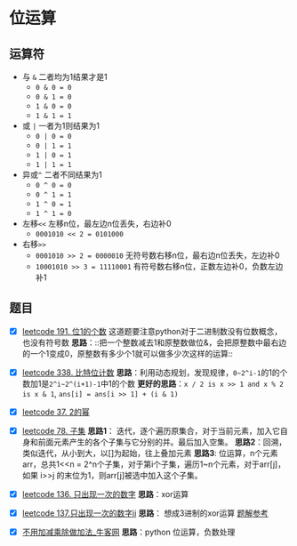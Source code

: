 # 位运算
## 运算符
* 与    `&` 二者均为1结果才是1
	* `0 & 0 = 0`
	* `0 & 1 = 0`
	* `1 & 0 = 0`
	* `1 & 1 = 1`
* 或    `|` 一者为1则结果为1
	* `0 | 0 = 0`
	* `0 | 1 = 1`
	* `1 | 0 = 1`
	* `1 | 1 = 1`
* 异或`^` 二者不同结果为1
	* `0 ^ 0 = 0`
	* `0 ^ 1 = 1`
	* `1 ^ 0 = 1`
	* `1 ^ 1 = 0`
* 左移`<<`  左移n位，最左边n位丢失，右边补0
	* `0001010 << 2 = 0101000`
* 右移`>>`  
	* `0001010 >> 2 = 0000010` 无符号数右移n位，最右边n位丢失，左边补0
	* `10001010 >> 3 = 11110001` 有符号数右移n位，正数左边补0，负数左边补1

## 题目
- [x] [leetcode 191. 位1的个数](https://leetcode-cn.com/problems/number-of-1-bits/description/) 
这道题要注意python对于二进制数没有位数概念，也没有符号数
**思路**：::把一个整数减去1和原整数做位&，会把原整数中最右边的一个1变成0，原整数有多少个1就可以做多少次这样的运算::
- [x] [leetcode 338. 比特位计数](https://leetcode-cn.com/problems/counting-bits/solution/bi-te-wei-ji-shu-by-leetcode/)
**思路**：利用动态规划，发现规律，`0~2^i-1`的1的个数加1是`2^i~2^(i+1)-1`中1的个数
**更好的思路**：`x / 2 is x >> 1 and x % 2 is x & 1`, 
`ans[i] = ans[i >> 1] + (i & 1)`
- [x] [leetcode 37. 2的幂](https://leetcode-cn.com/submissions/detail/45054500/)
- [x] [leetcode 78. 子集](https://leetcode-cn.com/problems/subsets/description/)
**思路1**： 迭代，逐个遍历原集合，对于当前元素，加入它自身和前面元素产生的各个子集与它分别的并。最后加入空集。
**思路2**：回溯，类似迭代，从小到大，以[]为起始，往上叠加元素
**思路3**: 位运算，n个元素arr，总共1<<n = 2^n个子集，对于第i个子集，遍历1~n个元素，对于arr[j]，如果 i>>j 的末位为1，则arr[j]被选中加入这个子集。
- [x] [leetcode 136. 只出现一次的数字](https://leetcode-cn.com/problems/single-number/)
**思路**：xor运算
- [x] [leetcode 137.只出现一次的数字ii](https://leetcode-cn.com/problems/single-number-ii/solution/single-number-ii-mo-ni-san-jin-zhi-fa-by-jin407891/) 
**思路**： 想成3进制的xor运算  [题解参考](http://liadbiz.github.io/leetcode-single-number-problems-summary/)

- [x] [不用加减乘除做加法_牛客网](https://www.nowcoder.com/practice/59ac416b4b944300b617d4f7f111b215?tpId=13&tqId=11201&tPage=3&rp=3&ru=/ta/coding-interviews&qru=/ta/coding-interviews/question-ranking) 
  **思路**：python 位运算，负数处理